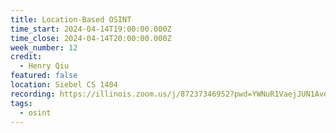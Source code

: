 ```yaml
---
title: Location-Based OSINT
time_start: 2024-04-14T19:00:00.000Z
time_close: 2024-04-14T20:00:00.000Z
week_number: 12
credit:
  - Henry Qiu
featured: false
location: Siebel CS 1404
recording: https://illinois.zoom.us/j/87237346952?pwd=YWNuR1VaejJUN1AveWl4aUhhT2FoUT09
tags:
  - osint
---
```

